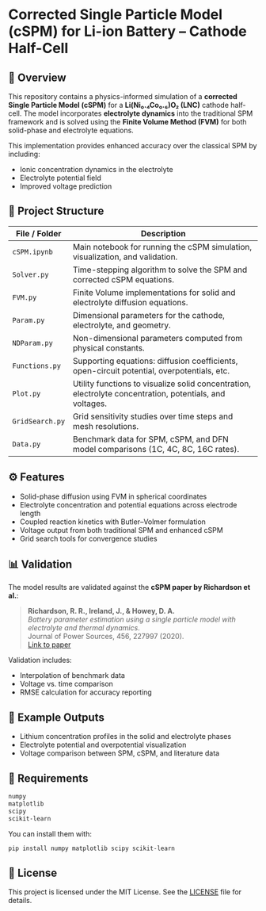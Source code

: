 # Corrected Single Particle Model (cSPM) for Li-ion Battery – Cathode Half-Cell

## 🔋 Overview
This repository contains a physics-informed simulation of a **corrected Single Particle Model (cSPM)** for a **Li(Ni₀.₄Co₀.₆)O₂ (LNC)** cathode half-cell. The model incorporates **electrolyte dynamics** into the traditional SPM framework and is solved using the **Finite Volume Method (FVM)** for both solid-phase and electrolyte equations.

This implementation provides enhanced accuracy over the classical SPM by including:
- Ionic concentration dynamics in the electrolyte
- Electrolyte potential field
- Improved voltage prediction

## 📁 Project Structure
| File / Folder        | Description |
|----------------------|-------------|
| `cSPM.ipynb`         | Main notebook for running the cSPM simulation, visualization, and validation. |
| `Solver.py`          | Time-stepping algorithm to solve the SPM and corrected cSPM equations. |
| `FVM.py`             | Finite Volume implementations for solid and electrolyte diffusion equations. |
| `Param.py`           | Dimensional parameters for the cathode, electrolyte, and geometry. |
| `NDParam.py`         | Non-dimensional parameters computed from physical constants. |
| `Functions.py`       | Supporting equations: diffusion coefficients, open-circuit potential, overpotentials, etc. |
| `Plot.py`            | Utility functions to visualize solid concentration, electrolyte concentration, potentials, and voltages. |
| `GridSearch.py`      | Grid sensitivity studies over time steps and mesh resolutions. |
| `Data.py`            | Benchmark data for SPM, cSPM, and DFN model comparisons (1C, 4C, 8C, 16C rates). |

## ⚙️ Features
- Solid-phase diffusion using FVM in spherical coordinates
- Electrolyte concentration and potential equations across electrode length
- Coupled reaction kinetics with Butler–Volmer formulation
- Voltage output from both traditional SPM and enhanced cSPM
- Grid search tools for convergence studies

## 📊 Validation
The model results are validated against the **cSPM paper by Richardson et al.**:

> **Richardson, R. R., Ireland, J., & Howey, D. A.**  
> *Battery parameter estimation using a single particle model with electrolyte and thermal dynamics*.  
> Journal of Power Sources, 456, 227997 (2020).  
> [Link to paper](https://www.sciencedirect.com/science/article/pii/S0013468620302541)

Validation includes:
- Interpolation of benchmark data
- Voltage vs. time comparison
- RMSE calculation for accuracy reporting

## 🧪 Example Outputs
- Lithium concentration profiles in the solid and electrolyte phases
- Electrolyte potential and overpotential visualization
- Voltage comparison between SPM, cSPM, and literature data

## 🧰 Requirements
```bash
numpy
matplotlib
scipy
scikit-learn
```

You can install them with:
```bash
pip install numpy matplotlib scipy scikit-learn
```

## 📝 License
This project is licensed under the MIT License. See the [LICENSE](./LICENSE) file for details.
